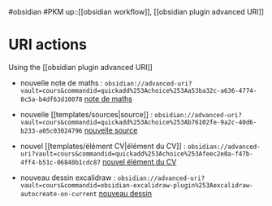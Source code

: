 #obsidian #PKM 
up::[[obsidian workflow]], [[obsidian plugin advanced URI]]
# URI actions

Using the [[obsidian plugin advanced URI]]


 - nouvelle note de maths : `obsidian://advanced-uri?vault=cours&commandid=quickadd%253Achoice%253Aa53ba32c-a636-4774-8c5a-b4df63d10078` [note de maths](obsidian://advanced-uri?vault=cours&commandid=quickadd%253Achoice%253Aa53ba32c-a636-4774-8c5a-b4df63d10078)

 - nouvelle [[templates/sources|source]] : `obsidian://advanced-uri?vault=cours&commandid=quickadd%253Achoice%253Ab76102fe-9a2c-40d6-b233-a05c03024796` [nouvelle source](obsidian://advanced-uri?vault=cours&commandid=quickadd%253Achoice%253Ab76102fe-9a2c-40d6-b233-a05c03024796)

 - nouvel [[templates/élément CV|élément du CV]] : `obsidian://advanced-uri?vault=cours&commandid=quickadd%253Achoice%253Afeec2e0a-f47b-4ff4-b51c-06840b1cdc87` [nouvel élément du CV](obsidian://advanced-uri?vault=cours&commandid=quickadd%253Achoice%253Afeec2e0a-f47b-4ff4-b51c-06840b1cdc87)

 - nouveau dessin excalidraw : `obsidian://advanced-uri?vault=cours&commandid=obsidian-excalidraw-plugin%253Aexcalidraw-autocreate-on-current` [nouveau dessin](obsidian://advanced-uri?vault=cours&commandid=obsidian-excalidraw-plugin%253Aexcalidraw-autocreate-on-current)


